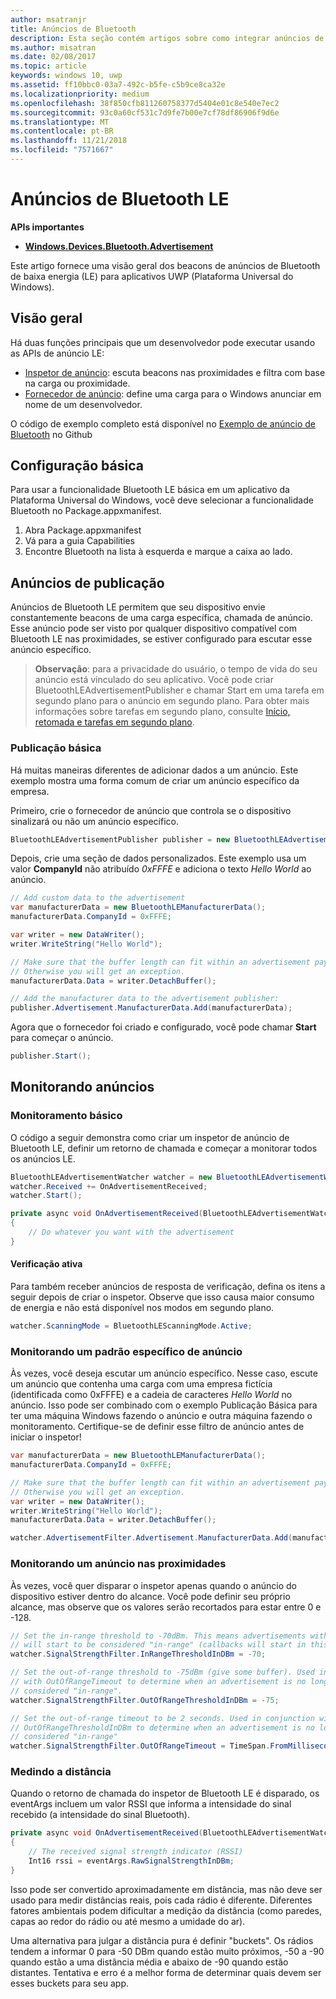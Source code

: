 ```yaml
---
author: msatranjr
title: Anúncios de Bluetooth
description: Esta seção contém artigos sobre como integrar anúncios de Bluetooth de baixa energia (LE) a aplicativos UWP (Plataforma Universal do Windows) por meio do usuário de APIs AdvertisementWatcher e AdvertisementPublisher.
ms.author: misatran
ms.date: 02/08/2017
ms.topic: article
keywords: windows 10, uwp
ms.assetid: ff10bbc0-03a7-492c-b5fe-c5b9ce8ca32e
ms.localizationpriority: medium
ms.openlocfilehash: 38f850cfb811260758377d5404e01c8e540e7ec2
ms.sourcegitcommit: 93c0a60cf531c7d9fe7b00e7cf78df86906f9d6e
ms.translationtype: MT
ms.contentlocale: pt-BR
ms.lasthandoff: 11/21/2018
ms.locfileid: "7571667"
---
```

# <a name="bluetooth-le-advertisements"></a>Anúncios de Bluetooth LE


**APIs importantes**

-   [**Windows.Devices.Bluetooth.Advertisement**](https://msdn.microsoft.com/library/windows/apps/windows.devices.bluetooth.advertisement.aspx)

Este artigo fornece uma visão geral dos beacons de anúncios de Bluetooth de baixa energia (LE) para aplicativos UWP (Plataforma Universal do Windows).  

## <a name="overview"></a>Visão geral

Há duas funções principais que um desenvolvedor pode executar usando as APIs de anúncio LE:

-   [Inspetor de anúncio](https://msdn.microsoft.com/library/windows/apps/windows.devices.bluetooth.advertisement.bluetoothleadvertisementwatcher.aspx): escuta beacons nas proximidades e filtra com base na carga ou proximidade.  
-   [Fornecedor de anúncio](https://msdn.microsoft.com/library/windows/apps/windows.devices.bluetooth.advertisement.bluetoothleadvertisementpublisher.aspx): define uma carga para o Windows anunciar em nome de um desenvolvedor.  

O código de exemplo completo está disponível no [Exemplo de anúncio de Bluetooth](http://go.microsoft.com/fwlink/p/?LinkId=619990) no Github

## <a name="basic-setup"></a>Configuração básica

Para usar a funcionalidade Bluetooth LE básica em um aplicativo da Plataforma Universal do Windows, você deve selecionar a funcionalidade Bluetooth no Package.appxmanifest.

1. Abra Package.appxmanifest
2. Vá para a guia Capabilities
3. Encontre Bluetooth na lista à esquerda e marque a caixa ao lado.

## <a name="publishing-advertisements"></a>Anúncios de publicação

Anúncios de Bluetooth LE permitem que seu dispositivo envie constantemente beacons de uma carga específica, chamada de anúncio. Esse anúncio pode ser visto por qualquer dispositivo compatível com Bluetooth LE nas proximidades, se estiver configurado para escutar esse anúncio específico.

> **Observação**: para a privacidade do usuário, o tempo de vida do seu anúncio está vinculado do seu aplicativo. Você pode criar BluetoothLEAdvertisementPublisher e chamar Start em uma tarefa em segundo plano para o anúncio em segundo plano. Para obter mais informações sobre tarefas em segundo plano, consulte [Início, retomada e tarefas em segundo plano](https://msdn.microsoft.com/windows/uwp/launch-resume/index).

### <a name="basic-publishing"></a>Publicação básica

Há muitas maneiras diferentes de adicionar dados a um anúncio. Este exemplo mostra uma forma comum de criar um anúncio específico da empresa. 

Primeiro, crie o fornecedor de anúncio que controla se o dispositivo sinalizará ou não um anúncio específico.

```csharp
BluetoothLEAdvertisementPublisher publisher = new BluetoothLEAdvertisementPublisher();
```

Depois, crie uma seção de dados personalizados. Este exemplo usa um valor **CompanyId** não atribuído *0xFFFE* e adiciona o texto *Hello World* ao anúncio. 

```csharp
// Add custom data to the advertisement
var manufacturerData = new BluetoothLEManufacturerData();
manufacturerData.CompanyId = 0xFFFE;

var writer = new DataWriter();
writer.WriteString("Hello World");

// Make sure that the buffer length can fit within an advertisement payload (~20 bytes). 
// Otherwise you will get an exception.
manufacturerData.Data = writer.DetachBuffer();

// Add the manufacturer data to the advertisement publisher:
publisher.Advertisement.ManufacturerData.Add(manufacturerData);
```

Agora que o fornecedor foi criado e configurado, você pode chamar **Start** para começar o anúncio.

```csharp
publisher.Start();
```

## <a name="watching-for-advertisements"></a>Monitorando anúncios

### <a name="basic-watching"></a>Monitoramento básico

O código a seguir demonstra como criar um inspetor de anúncio de Bluetooth LE, definir um retorno de chamada e começar a monitorar todos os anúncios LE.

```csharp
BluetoothLEAdvertisementWatcher watcher = new BluetoothLEAdvertisementWatcher();
watcher.Received += OnAdvertisementReceived;
watcher.Start();
``` 

```csharp
private async void OnAdvertisementReceived(BluetoothLEAdvertisementWatcher watcher, BluetoothLEAdvertisementReceivedEventArgs eventArgs)
{
    // Do whatever you want with the advertisement
}
```

#### <a name="active-scanning"></a>Verificação ativa
Para também receber anúncios de resposta de verificação, defina os itens a seguir depois de criar o inspetor. Observe que isso causa maior consumo de energia e não está disponível nos modos em segundo plano.

```csharp
watcher.ScanningMode = BluetoothLEScanningMode.Active;
```

### <a name="watching-for-a-specific-advertisement-pattern"></a>Monitorando um padrão específico de anúncio

Às vezes, você deseja escutar um anúncio específico. Nesse caso, escute um anúncio que contenha uma carga com uma empresa fictícia (identificada como 0xFFFE) e a cadeia de caracteres *Hello World* no anúncio. Isso pode ser combinado com o exemplo Publicação Básica para ter uma máquina Windows fazendo o anúncio e outra máquina fazendo o monitoramento. Certifique-se de definir esse filtro de anúncio antes de iniciar o inspetor!

```csharp
var manufacturerData = new BluetoothLEManufacturerData();
manufacturerData.CompanyId = 0xFFFE;

// Make sure that the buffer length can fit within an advertisement payload (~20 bytes). 
// Otherwise you will get an exception.
var writer = new DataWriter();
writer.WriteString("Hello World");
manufacturerData.Data = writer.DetachBuffer();

watcher.AdvertisementFilter.Advertisement.ManufacturerData.Add(manufacturerData);
```

### <a name="watching-for-a-nearby-advertisement"></a>Monitorando um anúncio nas proximidades

Às vezes, você quer disparar o inspetor apenas quando o anúncio do dispositivo estiver dentro do alcance. Você pode definir seu próprio alcance, mas observe que os valores serão recortados para estar entre 0 e -128. 

```csharp
// Set the in-range threshold to -70dBm. This means advertisements with RSSI >= -70dBm 
// will start to be considered "in-range" (callbacks will start in this range).
watcher.SignalStrengthFilter.InRangeThresholdInDBm = -70;

// Set the out-of-range threshold to -75dBm (give some buffer). Used in conjunction 
// with OutOfRangeTimeout to determine when an advertisement is no longer 
// considered "in-range".
watcher.SignalStrengthFilter.OutOfRangeThresholdInDBm = -75;

// Set the out-of-range timeout to be 2 seconds. Used in conjunction with 
// OutOfRangeThresholdInDBm to determine when an advertisement is no longer 
// considered "in-range"
watcher.SignalStrengthFilter.OutOfRangeTimeout = TimeSpan.FromMilliseconds(2000);
```

### <a name="gauging-distance"></a>Medindo a distância

Quando o retorno de chamada do inspetor de Bluetooth LE é disparado, os eventArgs incluem um valor RSSI que informa a intensidade do sinal recebido (a intensidade do sinal Bluetooth).

```csharp
private async void OnAdvertisementReceived(BluetoothLEAdvertisementWatcher watcher, BluetoothLEAdvertisementReceivedEventArgs eventArgs)
{
    // The received signal strength indicator (RSSI)
    Int16 rssi = eventArgs.RawSignalStrengthInDBm;
}
```

Isso pode ser convertido aproximadamente em distância, mas não deve ser usado para medir distâncias reais, pois cada rádio é diferente. Diferentes fatores ambientais podem dificultar a medição da distância (como paredes, capas ao redor do rádio ou até mesmo a umidade do ar).

Uma alternativa para julgar a distância pura é definir "buckets". Os rádios tendem a informar 0 para -50 DBm quando estão muito próximos, -50 a -90 quando estão a uma distância média e abaixo de -90 quando estão distantes. Tentativa e erro é a melhor forma de determinar quais devem ser esses buckets para seu app.